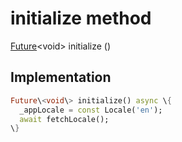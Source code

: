 


# initialize method








[Future](https:api.flutter.dev/flutter/dart-async/Future-class.html)&lt;void\> initialize
()








## Implementation

```dart
Future\<void\> initialize() async \{
  _appLocale = const Locale('en');
  await fetchLocale();
\}
```







